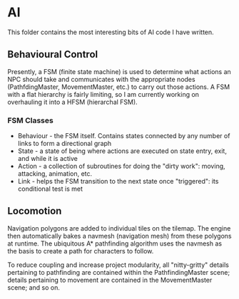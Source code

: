 # AI

This folder contains the most interesting bits of AI code I have written.

## Behavioural Control

Presently, a FSM (finite state machine) is used to determine what actions an NPC should take and communicates with the appropriate nodes (PathfdingMaster, MovementMaster, etc.) to carry out those actions. A FSM with a flat hierarchy is fairly limiting, so I am currently working on overhauling it into a HFSM (hierarchal FSM).

### FSM Classes

- Behaviour - the FSM itself. Contains states connected by any number of links to form a directional graph
- State - a state of being where actions are executed on state entry, exit, and while it is active
- Action - a collection of subroutines for doing the "dirty work": moving, attacking, animation, etc.
- Link - helps the FSM transition to the next state once "triggered": its conditional test is met

## Locomotion

Navigation polygons are added to individual tiles on the tilemap. The engine then automatically bakes a navmesh (navigation mesh) from these polygons at runtime. The ubiquitous A* pathfinding algorithm uses the navmesh as the basis to create a path for characters to follow.

To reduce coupling and increase project modularity, all "nitty-gritty" details pertaining to pathfinding are contained within the PathfindingMaster scene; details pertaining to movement are contained in the MovementMaster scene; and so on.